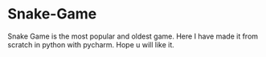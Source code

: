 # Snake-Game
Snake Game is the most popular and oldest game. Here I have made it from scratch in python with pycharm. Hope u will like it.
